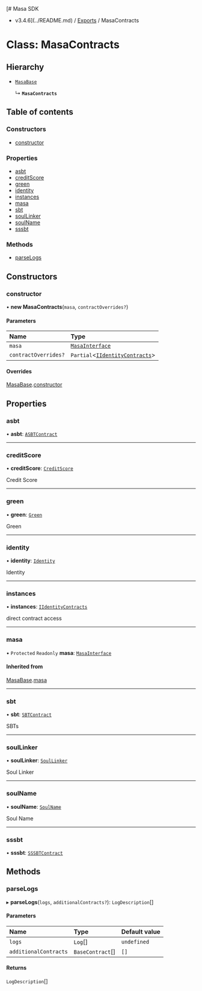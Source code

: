 [# Masa SDK
 - v3.4.6](../README.md) / [Exports](../modules.md) / MasaContracts

# Class: MasaContracts

## Hierarchy

- [`MasaBase`](MasaBase.md)

  ↳ **`MasaContracts`**

## Table of contents

### Constructors

- [constructor](MasaContracts.md#constructor)

### Properties

- [asbt](MasaContracts.md#asbt)
- [creditScore](MasaContracts.md#creditscore)
- [green](MasaContracts.md#green)
- [identity](MasaContracts.md#identity)
- [instances](MasaContracts.md#instances)
- [masa](MasaContracts.md#masa)
- [sbt](MasaContracts.md#sbt)
- [soulLinker](MasaContracts.md#soullinker)
- [soulName](MasaContracts.md#soulname)
- [sssbt](MasaContracts.md#sssbt)

### Methods

- [parseLogs](MasaContracts.md#parselogs)

## Constructors

### constructor

• **new MasaContracts**(`masa`, `contractOverrides?`)

#### Parameters

| Name | Type |
| :------ | :------ |
| `masa` | [`MasaInterface`](../interfaces/MasaInterface.md) |
| `contractOverrides?` | `Partial`<[`IIdentityContracts`](../interfaces/IIdentityContracts.md)\> |

#### Overrides

[MasaBase](MasaBase.md).[constructor](MasaBase.md#constructor)

## Properties

### asbt

• **asbt**: [`ASBTContract`](ASBTContract.md)

___

### creditScore

• **creditScore**: [`CreditScore`](CreditScore.md)

Credit Score

___

### green

• **green**: [`Green`](Green.md)

Green

___

### identity

• **identity**: [`Identity`](Identity.md)

Identity

___

### instances

• **instances**: [`IIdentityContracts`](../interfaces/IIdentityContracts.md)

direct contract access

___

### masa

• `Protected` `Readonly` **masa**: [`MasaInterface`](../interfaces/MasaInterface.md)

#### Inherited from

[MasaBase](MasaBase.md).[masa](MasaBase.md#masa)

___

### sbt

• **sbt**: [`SBTContract`](SBTContract.md)

SBTs

___

### soulLinker

• **soulLinker**: [`SoulLinker`](SoulLinker.md)

Soul Linker

___

### soulName

• **soulName**: [`SoulName`](SoulName.md)

Soul Name

___

### sssbt

• **sssbt**: [`SSSBTContract`](SSSBTContract.md)

## Methods

### parseLogs

▸ **parseLogs**(`logs`, `additionalContracts?`): `LogDescription`[]

#### Parameters

| Name | Type | Default value |
| :------ | :------ | :------ |
| `logs` | `Log`[] | `undefined` |
| `additionalContracts` | `BaseContract`[] | `[]` |

#### Returns

`LogDescription`[]
